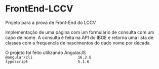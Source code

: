# FrontEnd-LCCV
Projeto para a prova de Front-End do LCCV

Implementação de uma página com um formulário de consulta com um capo de nome. A consulta é feita na API do IBGE e retorna uma lista de classes com a frequencia de nascimentos do dado nome por decada.

O projeto foi feito utilizando AngularJS</br>
`@angular/cli                    16.2.0`</br>
`typescript                      5.1.6`
